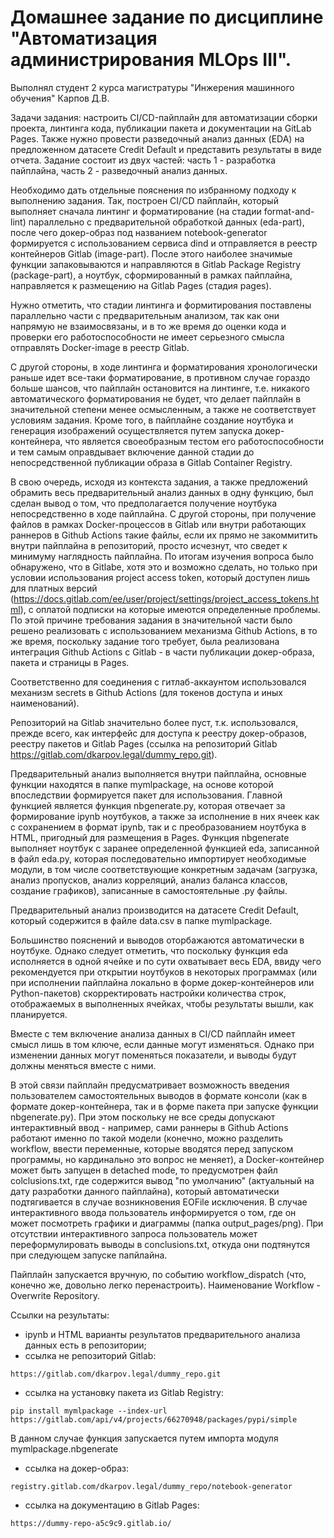 # Домашнее задание по дисциплине "Автоматизация администрирования MLOps III".
Выполнял студент 2 курса магистратуры "Инжерения машинного обучения" Карпов Д.В.

Задачи задания: настроить CI/CD-пайплайн для автоматизации сборки проекта, линтинга кода, публикации пакета и документации на GitLab Pages. Также нужно провести разведочный анализ данных (EDA) на предложенном датасете Credit Default и представить результаты в виде отчета. Задание состоит из двух частей: часть 1 - разработка пайплайна, часть 2 - разведочный анализ данных.

Необходимо дать отдельные пояснения по избранному подходу к выполнению задания.
Так, построен CI/CD пайплайн, который выполняет сначала линтинг и форматирование (на стадии format-and-lint) параллельно с предварительной обработкой данных (eda-part), после чего докер-образ под названием notebook-generator формируется с использованием сервиса dind и отправляется в реестр контейнеров Gitlab (image-part). После этого наиболее значимые функции запаковываются и направляются в Gitlab Package Registry (package-part), а ноутбук, сформированный в рамках пайплайна, направляется к размещению на Gitlab Pages (стадия pages).

Нужно отметить, что стадии линтинга и формитирования поставлены параллельно части с предварительным анализом, так как они напрямую не взаимосвязаны, и в то же время до оценки кода и проверки его работоспособности не имеет серьезного смысла отправлять Docker-image в реестр Gitlab.

С другой стороны, в ходе линтинга и форматирования хронологически раньше идет все-таки форматирование, в противном случае гораздо больше шансов, что пайплайн остановится на линтинге, т.е. никакого автоматического форматирования не будет, что делает пайплайн в значительной степени менее осмысленным, а также не соответствует условиям задания.
Кроме того, в пайплайне создание ноутбука и генерация изображений осуществляется путем запуска докер-контейнера, что является своеобразным тестом его работоспособности и тем самым оправдывает включение данной стадии до непосредственной публикации образа в Gitlab Container Registry.

В свою очередь, исходя из контекста задания, а также предложений обрамить весь предварительный анализ данных в одну функцию, был сделан вывод о том, что предполагается получение ноутбука непосредственно в ходе пайплайна. С другой стороны, при получение файлов в рамках Docker-процессов в Gitlab или внутри работающих раннеров в Github Actions такие файлы, если их прямо не закоммитить внутри пайплайна в репозиторий, просто исчезнут, что сведет к минимуму наглядность пайплайна. По итогам изучения вопроса было обнаружено, что в Gitlabe, хотя это и возможно сделать, но только при условии использования project access token, который доступен лишь для платных версий (https://docs.gitlab.com/ee/user/project/settings/project_access_tokens.html), с оплатой подписки на которые имеются определенные проблемы. По этой причине требования задания в значительной части было решено реализовать с использованием механизма Github Actions, в то же время, поскольку задание того требует, была реализована интеграция Github Actions с Gitlab - в части публикации докер-образа, пакета и страницы в Pages.

Соответственно для соединения с гитлаб-аккаунтом использовался механизм secrets в Github Actions (для токенов доступа и иных наименований).

Репозиторий на Gitlab значительно более пуст, т.к. использовался, прежде всего, как интерфейс для доступа к реестру докер-образов, реестру пакетов и Gitlab Pages (ссылка на репозиторий Gitlab https://gitlab.com/dkarpov.legal/dummy_repo.git).

Предварительный анализ выполняется внутри пайплайна, основные функции находятся в папке mymlpackage, на основе которой впоследствии формируется пакет для использования.
Главной функцией является функция nbgenerate.py, которая отвечает за формирование ipynb ноутбуков, а также за исполнение в них ячеек как с сохранением в формат ipynb, так и с преобразованием ноутбука в HTML, пригодный для размещения в Pages. Функция nbgenerate выполняет ноутбук с заранее определенной функцией eda, записанной в файл eda.py, которая последовательно импортирует необходимые модули, в том числе соответствующие конкретным задачам (загрузка, анализ пропусков, анализ корреляций, анализ баланса классов, создание графиков), записанные в самостоятельные .py файлы.

Предварительный анализ производится на датасете Credit Default, который содержится в файле data.csv в папке mymlpackage.

Большинство пояснений и выводов оторбажаются автоматически в ноутбуке. Однако следует отметить, что поскольку функция eda исполняется в одной ячейке и по сути охватывает весь EDA, ввиду чего рекомендуется при открытии ноутбуков в некоторых программах (или при исполнении пайплайна локально в форме докер-контейнеров или Python-пакетов) скорректировать настройки количества строк, отображаемых в выполненных ячейках, чтобы результаты вышли, как планируется.

Вместе с тем включение анализа данных в CI/CD пайплайн имеет смысл лишь в том ключе, если данные могут изменяться. Однако при изменении данных могут поменяться показатели, и выводы будут должны меняться вместе с ними.

В этой связи пайплайн предусматривает возможность введения пользователем самостоятельных выводов в формате консоли (как в формате докер-контейнера, так и в форме пакета при запуске функции nbgenerate.py). При этом поскольку не все среды допускают интерактивный ввод - например, сами раннеры в Github Actions работают именно по такой модели (конечно, можно разделить workflow, ввести переменные, которые вводятся перед запуском программы, но кардинально это вопрос не меняет), а Docker-контейнер может быть запущен в detached mode, то предусмотрен файл colclusions.txt, где содержится вывод "по умолчанию" (актуальный на дату разработки данного пайплайна), который автоматически подтягивается в случае возникновения EOFile исключения. В случае интерактивного ввода пользователь информируется о том, где он может посмотреть графики и диаграммы (папка output_pages/png). При отсутствии интерактивного запроса пользователь может переформулировать выводы в conclusions.txt, откуда они подтянутся при следующем запуске папйлайна.

Пайплайн запускается вручную, по событию workflow_dispatch (что, конечно же, довольно легко перенастроить). Наименование Workflow - Overwrite Repository.

Ссылки на результаты:
- ipynb и HTML варианты результатов предварительного анализа данных есть в репозитории;
- ссылка не репозиторий Gitlab:
```
https://gitlab.com/dkarpov.legal/dummy_repo.git
```
- ссылка на установку пакета из Gitlab Registry:
```
pip install mymlpackage --index-url https://gitlab.com/api/v4/projects/66270948/packages/pypi/simple

```
В данном случае функция запускается путем импорта модуля mymlpackage.nbgenerate
- ссылка на докер-образ:
```
registry.gitlab.com/dkarpov.legal/dummy_repo/notebook-generator
```
- ссылка на документацию в Gitlab Pages:
```
https://dummy-repo-a5c9c9.gitlab.io/
```
